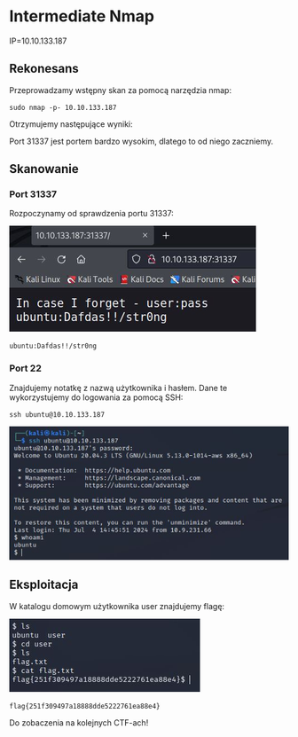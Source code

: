 # Intermediate Nmap
IP=10.10.133.187

## Rekonesans
Przeprowadzamy wstępny skan za pomocą narzędzia nmap:

```
sudo nmap -p- 10.10.133.187
```

Otrzymujemy następujące wyniki:

Port 31337 jest portem bardzo wysokim, dlatego to od niego zaczniemy.

## Skanowanie

### Port 31337

Rozpoczynamy od sprawdzenia portu 31337:

![Port](img/Port.JPG)

```
ubuntu:Dafdas!!/str0ng
```

### Port 22

Znajdujemy notatkę z nazwą użytkownika i hasłem. Dane te wykorzystujemy do logowania za pomocą SSH:

```
ssh ubuntu@10.10.133.187
```

![SSH](img/SSH.JPG)

## Eksploitacja

W katalogu domowym użytkownika user znajdujemy flagę:

![Flaga](img/Flaga.JPG)

```
flag{251f309497a18888dde5222761ea88e4}
```

Do zobaczenia na kolejnych CTF-ach!
